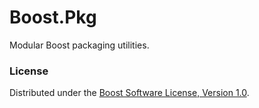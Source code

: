 Boost.Pkg
=========

Modular Boost packaging utilities.

### License

Distributed under the [Boost Software License, Version 1.0](http://www.boost.org/LICENSE_1_0.txt).
